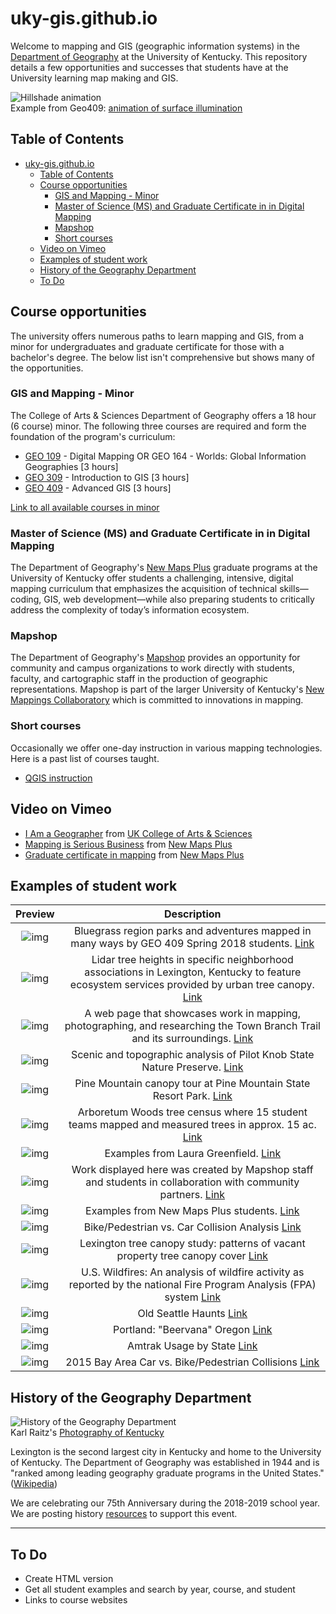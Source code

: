 # uky-gis.github.io
Welcome to mapping and GIS (geographic information systems) in the [Department of Geography](https://geography.as.uky.edu/) at the University of Kentucky. This repository details a few opportunities and successes that students have at the University learning map making and GIS.

![Hillshade animation](maps/graphics/sun.gif)   
Example from Geo409: [animation of surface illumination](maps/rrg-summer-day)

## Table of Contents

<!-- TOC -->

- [uky-gis.github.io](#uky-gisgithubio)
    - [Table of Contents](#table-of-contents)
    - [Course opportunities](#course-opportunities)
        - [GIS and Mapping - Minor](#gis-and-mapping---minor)
        - [Master of Science (MS) and Graduate Certificate in in Digital Mapping](#master-of-science-ms-and-graduate-certificate-in-in-digital-mapping)
        - [Mapshop](#mapshop)
        - [Short courses](#short-courses)
    - [Video on Vimeo](#video-on-vimeo)
    - [Examples of student work](#examples-of-student-work)
    - [History of the Geography Department](#history-of-the-geography-department)
    - [To Do](#to-do)

<!-- /TOC -->

## Course opportunities

The university offers numerous paths to learn mapping and GIS, from a minor for undergraduates and graduate certificate for those with a bachelor's degree. The below list isn't comprehensive but shows many of the opportunities.

### GIS and Mapping - Minor
The College of Arts & Sciences Department of Geography offers a 18 hour (6 course) minor. The following three courses are required and form the foundation of the program's curriculum:

* [GEO 109](courses/geo109) - Digital Mapping OR GEO 164 - Worlds: Global Information Geographies [3 hours]
* [GEO 309](courses/geo309) - Introduction to GIS [3 hours]
* [GEO 409](courses/geo409) - Advanced GIS [3 hours]

[Link to all available courses in minor](http://www.uky.edu/academics/minor/as/mapping-and-gis-minor)

### Master of Science (MS) and Graduate Certificate in in Digital Mapping
The Department of Geography's [New Maps Plus](http://newmapsplus.uky.edu) graduate programs at the University of Kentucky offer students a challenging, intensive, digital mapping curriculum that emphasizes the acquisition of technical skills—coding, GIS, web development—while also preparing students to critically address the complexity of today’s information ecosystem.

<!-- ### Natural Resources and Environmental Science
An interdisciplinary degree program in the College of Agriculture has a strong focus on mapping. The main course in that program is:

* NRES 355 – Geographic Information Systems: Geospatial Apps for Land Analysis

[Link to degree web page](https://nres.ca.uky.edu/) -->

### Mapshop

The Department of Geography's [Mapshop](http://newmaps.uky.edu/mapshop) provides an opportunity for community and campus organizations to work directly with students, faculty, and cartographic staff in the production of geographic representations. Mapshop is part of the larger University of Kentucky's [New Mappings Collaboratory](http://newmaps.uky.edu/) which is committed to innovations in mapping.


### Short courses

Occasionally we offer one-day instruction in various mapping technologies. Here is a past list of courses taught.

* [QGIS instruction](https://boydx.github.io/qgis/)

## Video on Vimeo

* <a href="https://vimeo.com/39893157">I Am a Geographer</a> from <a href="https://vimeo.com/ukartsci">UK College of Arts &amp; Sciences</a>
* <a href="https://vimeo.com/118823818">Mapping is Serious Business</a> from [New Maps Plus](http://newmapsplus.uky.edu)
* <a href="https://vimeo.com/118823650">Graduate certificate in mapping</a> from [New Maps Plus](http://newmapsplus.uky.edu)

## Examples of student work

| Preview       | Description     |
| :-------------: |:-------------:|
| ![img](https://farm1.staticflickr.com/977/40242417740_599d8bc349.jpg) | Bluegrass region parks and adventures mapped in many ways by GEO 409 Spring 2018 students. [Link](https://tastyfreeze.github.io/bluegrass/region/)   |
| ![img](https://i0.wp.com/farm5.staticflickr.com/4640/38302538375_fe4165cb8e_n.jpg) | Lidar tree heights in specific neighborhood associations in Lexington, Kentucky to feature ecosystem services provided by urban tree canopy.  [Link](https://rvirto01.github.io/NRE355_Tree_canopy_study/)   |
| ![img](https://i0.wp.com/www.outragegis.com/trails/wp-content/uploads/2017/06/Tbt-website.jpg)     | A web page that showcases work in mapping, photographing, and researching the Town Branch Trail and its surroundings.  [Link](https://reece2ke.github.io/geo409_site/)  |   
| ![img](https://i1.wp.com/www.outragegis.com/trails/wp-content/uploads/2016/11/PKSNP_website.jpg) | Scenic and topographic analysis of Pilot Knob State Nature Preserve. [Link](http://sweb.uky.edu/~blshea1/nre355/pksnp/)    |   
| ![img](https://geography.as.uky.edu/sites/default/files/PineMountainCanopyTour.jpg) |Pine Mountain canopy tour at Pine Mountain State Resort Park. [Link](http://sweb.uky.edu/~blshea1/nre355/pine-mountain-canopy-tour/)    |   
| ![img](https://geography.as.uky.edu/sites/default/files/BoydShearer_Lab3_ArboretumWoodsTreeCensus_700.jpg)   | Arboretum Woods tree census where 15 student teams mapped and measured trees in approx. 15 ac. [Link](http://sweb.uky.edu/~blshea1/ArboretumWoods/) |
| ![img](graphics/greenfield-examples.png)   | Examples from Laura Greenfield.  [Link](http://lfgreenfield.github.io/) |
| ![img](graphics/mapshop-examples.png)   | Work displayed here was created by Mapshop staff and students in collaboration with community partners.  [Link](http://mapshop.github.io/) |
| ![img](graphics/newmapsplus-examples.png)   | Examples from New Maps Plus students. [Link](http://newmapsplus.uky.edu/explore-new-maps) |
| ![img](graphics/car-collisions.jpg)   | Bike/Pedestrian vs. Car Collision Analysis [Link](https://boydx.github.io/collisions/) |
| ![img](graphics/tree-study.jpg)   | Lexington tree canopy study: patterns of vacant property tree canopy cover [Link](http://sweb.uky.edu/~blshea1/nre355/lexington-canopy-cover/) |
| ![img](graphics/wildfire.jpg)   | U.S. Wildfires: An analysis of wildfire activity as reported by the national Fire Program Analysis (FPA) system [Link](http://boydx.github.io/wildfires/) |
| ![img](graphics/seattle.png)   | Old Seattle Haunts [Link](https://jakec-uky.github.io/hometown-map/) |
| ![img](graphics/portland.png)   | Portland: "Beervana" Oregon [Link](https://jhannigan3.github.io/Portland-hometown-map/) |
| ![img](graphics/amtrack.png)   | Amtrak Usage by State [Link](https://nmp.carto.com/u/kerryg/builder/deca6676-7d91-4a90-b4c8-e566b290fa99/embed) |
| ![img](graphics/bay-area.png)   | 2015 Bay Area Car vs. Bike/Pedestrian Collisions [Link](https://nmp.carto.com/u/watkinsr/builder/3301c2a9-90c4-43a4-b11f-1cafd238df29/embed) |

## History of the Geography Department

![History of the Geography Department](graphics/UKy-GIS.jpg)   
Karl Raitz's [Photography of Kentucky](https://exploreuk.uky.edu/catalog?f[source_s][]=Karl%20Raitz%20Kentucky%20slides)

Lexington is the second largest city in Kentucky and home to the University of Kentucky. The Department of Geography was established in 1944 and is "ranked among leading geography graduate programs in the United States." ([Wikipedia](https://en.wikipedia.org/wiki/Department_of_Geography,_University_of_Kentucky))

We are celebrating our 75th Anniversary during the 2018-2019 school year. We are posting history [resources](history) to support this event.

<hr>

## To Do

* Create HTML version
* Get all student examples and search by year, course, and student
* Links to course websites
